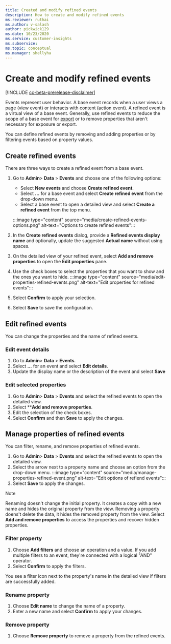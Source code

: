 ```yaml
---
title: Created and modify refined events
description: How to create and modify refined events
ms.reviewer: ruthai
ms.author: v-salash
author: pickwick129
ms.date: 10/23/2020
ms.service: customer-insights
ms.subservice: 
ms.topic: conceptual
ms.manager: shellyha
---
```


# Create and modify refined events

[!INCLUDE [cc-beta-prerelease-disclaimer](includes/cc-beta-prerelease-disclaimer.md)]

Events represent user behavior. A base event records when a user views a page (view event) or interacts with content (action event). A refined event is a virtual view of a base event. Generally, use refined events to reduce the scope of a base event for [export](export-events.md) or to remove properties that aren't necessary for exposure or export.

You can define refined events by removing and adding properties or by filtering events based on property values.

## Create refined events

There are three ways to create a refined event from a base event. 

1. Go to **Admin**> **Data** > **Events** and choose one of the following options:
    - Select **New events** and choose **Create refined event**.
    - Select **...** for a base event and select **Create refined event** from the drop-down menu.
    - Select a base event to open a detailed view and select **Create a refined event** from the top menu.
    
    :::image type="content" source="media/create-refined-events-options.png" alt-text="Options to create refined events":::

1. In the **Create refined events** dialog, provide a **Refined events display name** and optionally, update the suggested **Actual name** without using spaces.
 
1. On the detailed view of your refined event, select **Add and remove properties** to open the **Edit properties** pane. 

1. Use the check boxes to select the properties that you want to show and the ones you want to hide. 
   :::image type="content" source="media/edit-properties-refined-events.png" alt-text="Edit properties for refined events":::

1. Select **Confirm** to apply your selection.

1. Select **Save** to save the configuration.

## Edit refined events

You can change the properties and the name of refined events.

### Edit event details

1. Go to **Admin**> **Data** > **Events**. 
1. Select **...** for an event and select **Edit details**.
1. Update the display name or the description of the event and select **Save**

### Edit selected properties

1. Go to **Admin**> **Data** > **Events** and select the refined events to open the detailed view.
1. Select ****Add and remove properties**. 
1. Edit the selection of the check boxes.
1. Select **Confirm** and then **Save** to apply the changes.

## Manage properties of refined events

You can filter, rename, and remove properties of refined events.

1. Go to **Admin**> **Data** > **Events** and select the refined events to open the detailed view.
1. Select the arrow next to a property name and choose an option from the drop-down menu. 
   :::image type="content" source="media/manage-properties-refined-event.png" alt-text="Edit options of refiend events":::
1. Select **Save** to apply the changes.

> [!NOTE]
> Renaming doesn't change the initial property. It creates a copy with a new name and hides the original property from the view. Removing a property doens't delete the data, it hides the removed property from the view. Select **Add and remove properties** to access the properties and recover hidden properties.

### Filter property

1. Choose **Add filters** and choose an operation and a value. If you add multiple filters to an event, they're connected with a logical "AND" operator. 
1. Select **Confirm** to apply the filters.

You see a filter icon next to the property's name in the detailed view if filters are successfully added.

### Rename property

1. Choose **Edit name** to change the name of a property.
2. Enter a new name and select **Confirm** to apply your changes.

### Remove property

1. Choose **Remove property** to remove a property from the refined events.